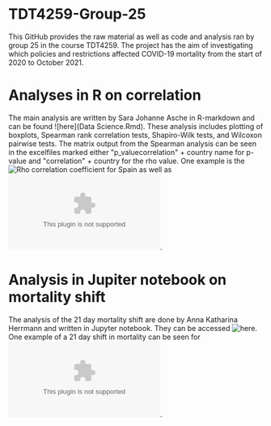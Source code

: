 # TDT4259-Group-25
This GitHub provides the raw material as well as code and analysis ran by group 25 in the course TDT4259. The project has the aim of investigating which policies and restrictions affected COVID-19 mortality from the start of 2020 to October 2021. 

# Analyses in R on correlation
The main analysis are written by Sara Johanne Asche in R-markdown and can be found ![here](Data Science.Rmd). These analysis includes plotting of boxplots, Spearman rank correlation tests, Shapiro-Wilk tests, and Wilcoxon pairwise tests. The matrix output from the Spearman analysis can be seen in the excelfiles marked either "p_valuecorrelation" + country name for p-value and "correlation" + country for the rho value. One example is the ![Rho correlation coefficient for Spain](correlationSpain.xlsc) as well as ![associated p-values](p_valcorrelationSpain.xlsx). 

# Analysis in Jupiter notebook on mortality shift
The analysis of the 21 day mortality shift are done by Anna Katharina Herrmann and written in Jupyter notebook. They can be accessed ![here](TEST_Countries.ipynb). One example of a 21 day shift in mortality can be seen for ![Germany after 21 days](df_Germany_after21days.csv). 
